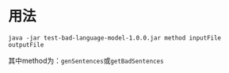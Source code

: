 # 用法

```
java -jar test-bad-language-model-1.0.0.jar method inputFile outputFile
```

其中method为：`genSentences`或`getBadSentences`

